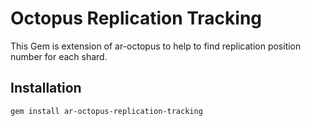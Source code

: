 # Octopus Replication Tracking
This Gem is extension of ar-octopus to help to find replication position number for each shard.

## Installation
    gem install ar-octopus-replication-tracking 
